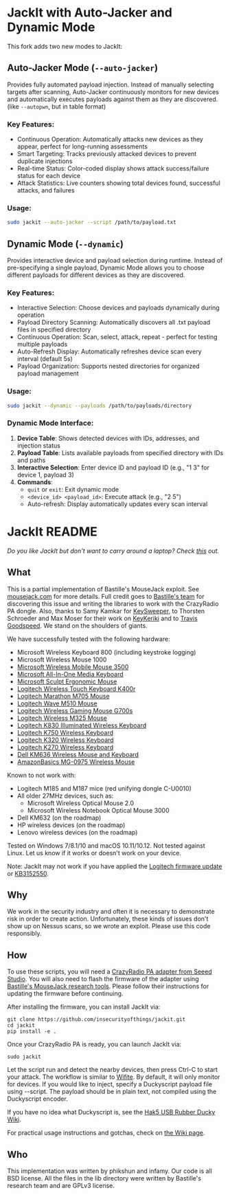 # JackIt with Auto-Jacker and Dynamic Mode
This fork adds two new modes to JackIt:

## Auto-Jacker Mode (`--auto-jacker`)
Provides fully automated payload injection. Instead of manually selecting targets after scanning, Auto-Jacker continuously monitors for new devices and automatically executes payloads against them as they are discovered. (like `--autopwn`, but in table format)

### Key Features:
- Continuous Operation: Automatically attacks new devices as they appear, perfect for long-running assessments
- Smart Targeting: Tracks previously attacked devices to prevent duplicate injections
- Real-time Status: Color-coded display shows attack success/failure status for each device
- Attack Statistics: Live counters showing total devices found, successful attacks, and failures

### Usage:
```bash
sudo jackit --auto-jacker --script /path/to/payload.txt
```

## Dynamic Mode (`--dynamic`)
Provides interactive device and payload selection during runtime. Instead of pre-specifying a single payload, Dynamic Mode allows you to choose different payloads for different devices as they are discovered.

### Key Features:
- Interactive Selection: Choose devices and payloads dynamically during operation
- Payload Directory Scanning: Automatically discovers all .txt payload files in specified directory
- Continuous Operation: Scan, select, attack, repeat - perfect for testing multiple payloads
- Auto-Refresh Display: Automatically refreshes device scan every interval (default 5s)
- Payload Organization: Supports nested directories for organized payload management

### Usage:
```bash
sudo jackit --dynamic --payloads /path/to/payloads/directory
```

### Dynamic Mode Interface:
1. **Device Table**: Shows detected devices with IDs, addresses, and injection status
2. **Payload Table**: Lists available payloads from specified directory with IDs and paths
3. **Interactive Selection**: Enter device ID and payload ID (e.g., "1 3" for device 1, payload 3)
4. **Commands**:
   - `quit` or `exit`: Exit dynamic mode
   - `<device_id> <payload_id>`: Execute attack (e.g., "2 5")
   - Auto-refresh: Display automatically updates every scan interval

# JackIt README

_Do you like JackIt but don't want to carry around a laptop? Check [this](https://github.com/phikshun/uC_mousejack) out._

## What

This is a partial implementation of Bastille's MouseJack exploit. See [mousejack.com](https://www.mousejack.com) for more details. Full credit goes to [Bastille's team](https://www.bastille.net/meet-mousejack-researchers) for discovering this issue and writing the libraries to work with the CrazyRadio PA dongle. Also, thanks to Samy Kamkar for [KeySweeper](http://samy.pl/keysweeper/), to Thorsten Schroeder and Max Moser for their work on [KeyKeriki](http://www.remote-exploit.org/articles/keykeriki_v2_0__8211_2_4ghz/) and to [Travis Goodspeed](http://travisgoodspeed.blogspot.ca/2011/02/promiscuity-is-nrf24l01s-duty.html). We stand on the shoulders of giants.

We have successfully tested with the following hardware:
- Microsoft Wireless Keyboard 800 (including keystroke logging)
- Microsoft Wireless Mouse 1000
- [Microsoft Wireless Mobile Mouse 3500](https://www.microsoft.com/accessories/fr-fr/products/mice/wireless-mobile-mouse-3500/gmf-00277?part=GMF-00277)
- [Microsoft All-In-One Media Keyboard](https://www.microsoft.com/accessories/en-ca/products/keyboards/all-in-one-media-keyboard/n9z-00002)
- [Microsoft Sculpt Ergonomic Mouse](https://www.microsoft.com/accessories/en-ca/products/mice/sculpt-ergonomic-mouse/l6v-00002)
- [Logitech Wireless Touch Keyboard K400r](http://www.logitech.com/en-ca/product/wireless-touch-keyboard-k400r)
- [Logitech Marathon M705 Mouse](http://www.logitech.com/en-us/product/marathon-mouse-m705)
- [Logitech Wave M510 Mouse](http://www.logitech.com/en-ca/product/wireless-mouse-m510)
- [Logitech Wireless Gaming Mouse G700s](http://gaming.logitech.com/en-ca/product/g700s-rechargeable-wireless-gaming-mouse)
- [Logitech Wireless M325 Mouse](http://www.logitech.com/en-us/product/wireless-mouse-m325)
- [Logitech K830 Illuminated Wireless Keyboard](https://www.logitech.com/en-au/product/living-room-keyboard-k830)
- [Logitech K750 Wireless Keyboard](https://www.logitech.com/en-ca/product/k750-keyboard)
- [Logitech K320 Wireless Keyboard](http://support.logitech.com/en_us/product/wireless-keyboard-k320)
- [Logitech K270 Wireless Keyboard](https://www.logitech.com/en-roeu/product/wireless-keyboard-k270)
- [Dell KM636 Wireless Mouse and Keyboard](http://www.dell.com/en-us/shop/dell-wireless-keyboard-and-mouse-km636-black/apd/580-adty/pc-accessories)
- [AmazonBasics MG-0975 Wireless Mouse](https://www.amazon.com/AmazonBasics-Wireless-Mouse-Receiver-MGR0975/dp/B005EJH6Z4)

Known to not work with:
- Logitech M185 and M187 mice (red unifying dongle C-U0010)
- All older 27MHz devices, such as:
  - Microsoft Wireless Optical Mouse 2.0
  - Microsoft Wireless Notebook Optical Mouse 3000
- Dell KM632 (on the roadmap)
- HP wireless devices (on the roadmap)
- Lenovo wireless devices (on the roadmap)

Tested on Windows 7/8.1/10 and macOS 10.11/10.12. Not tested against Linux. Let us know if it works or doesn't work on your device.

Note: JackIt may not work if you have applied the [Logitech firmware update](http://forums.logitech.com/t5/Mice-and-Pointing-Devices/Logitech-Response-to-Unifying-Receiver-Research-Findings/td-p/1493878) or [KB3152550](https://support.microsoft.com/en-us/kb/3152550).

## Why

We work in the security industry and often it is necessary to demonstrate risk in order to create action. Unfortunately, these kinds of issues don't show up on Nessus scans, so we wrote an exploit. Please use this code responsibly.

## How

To use these scripts, you will need a [CrazyRadio PA adapter from Seeed Studio](https://www.seeedstudio.com/item_detail.html?p_id=2104). You will also need to flash the firmware of the adapter using [Bastille's MouseJack research tools](https://github.com/RFStorm/mousejack). Please follow their instructions for updating the firmware before continuing.

After installing the firmware, you can install JackIt via:

```
git clone https://github.com/insecurityofthings/jackit.git
cd jackit
pip install -e .
```

Once your CrazyRadio PA is ready, you can launch JackIt via:

```
sudo jackit
```

Let the script run and detect the nearby devices, then press Ctrl-C to start your attack. The workflow is similar to [Wifite](https://github.com/derv82/wifite). By default, it will only monitor for devices. If you would like to inject, specify a Duckyscript payload file using --script. The payload should be in plain text, not compiled using the Duckyscript encoder.

If you have no idea what Duckyscript is, see the [Hak5 USB Rubber Ducky Wiki](https://github.com/hak5darren/USB-Rubber-Ducky/wiki/Duckyscript).

For practical usage instructions and gotchas, check on [the Wiki page](https://github.com/phikshun/jackit/wiki).

## Who

This implementation was written by phikshun and infamy. Our code is all BSD license. All the files in the lib directory were written by Bastille's research team and are GPLv3 license.

